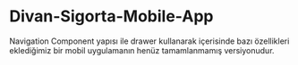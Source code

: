 # Divan-Sigorta-Mobile-App

Navigation Component yapısı ile drawer kullanarak içerisinde bazı özellikleri eklediğimiz bir mobil uygulamanın henüz tamamlanmamış versiyonudur.


